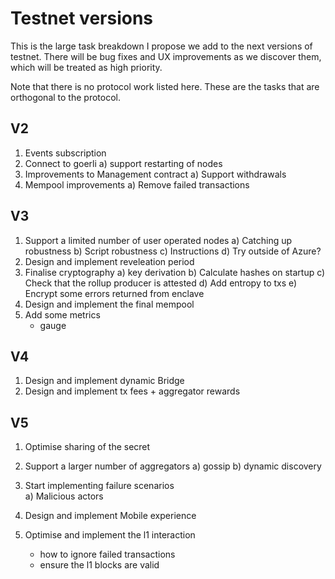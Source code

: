 # Testnet versions

This is the large task breakdown I propose we add to the next versions of testnet.
There will be bug fixes and UX improvements as we discover them, which will be treated as high priority.

Note that there is no protocol work listed here. These are the tasks that are orthogonal to the protocol.


## V2
1. Events subscription
2. Connect to goerli
   a) support restarting of nodes
3. Improvements to Management contract
   a) Support withdrawals
4. Mempool improvements
   a) Remove failed transactions


## V3
1. Support a limited number of user operated nodes
   a) Catching up robustness
   b) Script robustness
   c) Instructions
   d) Try outside of Azure?
2. Design and implement reveleation period
3. Finalise cryptography
   a) key derivation
   b) Calculate hashes on startup
   c) Check that the rollup producer is attested
   d) Add entropy to txs
   e) Encrypt some errors returned from enclave
4. Design and implement the final mempool
5. Add some metrics
    - gauge


## V4
1. Design and implement dynamic Bridge
2. Design and implement tx fees + aggregator rewards


## V5
1. Optimise sharing of the secret
2. Support a larger number of aggregators
   a) gossip
   b) dynamic discovery

3. Start implementing failure scenarios 	
   a) Malicious actors

4. Design and implement Mobile experience

5. Optimise and implement the l1 interaction
    - how to ignore failed transactions
    - ensure the l1 blocks are valid	